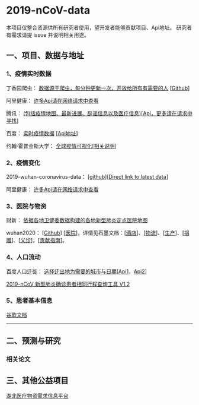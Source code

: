 # 2019-nCoV-data

本项目仅整合资源供所有研究者使用，望开发者能够贡献项目、Api地址。
研究者有需求请提 issue 并说明相关用途。

## 一、项目、数据与地址

### 1、疫情实时数据

丁香园爬虫： [数据源于爬虫，每分钟更新一次，开放给所有有需要的人](http://lab.isaaclin.cn/nCoV/) [[Github](https://github.com/BlankerL/DXY-2019-nCoV-Crawler)]

阿里健康： [许多Api请在网络请求中查看](https://alihealth.taobao.com/medicalhealth/influenzamap?chInfo=spring2020-stay-in)

腾讯： [(包括疫情地图、最新进展、辟谣信息以及医疗信息)](https://news.qq.com/zt2020/page/feiyan.htm)[[Api，更多请在请求中寻找](https://service-n9zsbooc-1252957949.gz.apigw.tencentcs.com/release/qq)]

百度： [实时疫情数据](https://voice.baidu.com/act/newpneumonia/newpneumonia) [[Api地址](https://service-nxxl1y2s-1252957949.gz.apigw.tencentcs.com/release/newpneumonia)]

约翰·霍普金斯大学： [全球疫情可视化](https://gisanddata.maps.arcgis.com/apps/opsdashboard/index.html#/bda7594740fd40299423467b48e9ecf6)[[相关说明](https://systems.jhu.edu/research/public-health/ncov/)]

### 2、疫情变化

2019-wuhan-coronavirus-data： [[github](https://github.com/globalcitizen/2019-wuhan-coronavirus-data)][[Direct link to latest data](https://raw.githubusercontent.com/globalcitizen/2019-wuhan-coronavirus-data/master/data-sources/dxy/data/20200129-094142-dxy-2019ncov-data.csv)]

阿里健康： [许多Api请在网络请求中查看](https://alihealth.taobao.com/medicalhealth/influenzamap?chInfo=spring2020-stay-in)

### 3、医院与物资

财新： [依据各地卫健委数据构建的各地新型肺炎定点医院地图](http://datanews.caixin.com/interactive/2020/fever/)

wuhan2020： [[Github](https://github.com/wuhan2020/wuhan2020)] [[医院](https://shimo.im/sheets/k399pHyt6HKvW6xR/MODOC/)]，详情见石墨文档：[[酒店](https://shimo.im/sheets/Hd9C3QytrJK3RWxG/z1rye/)]、[[物流](https://shimo.im/sheets/RTHXp3ghtKXY3GcC/MODOC/)]、[[生产](https://shimo.im/sheets/pchvJ6ddyRHHdXtv/MODOC/)]、[[捐赠](https://shimo.im/sheets/W3gxW6cwkYTDY6DD/)]、[[义诊](https://shimo.im/sheets/JgXjYCJJTRQxJ3GP/MODOC/)]，[[贡献指南](https://github.com/wuhan2020/wuhan2020/blob/master/CONTRIBUTING.md)]。

### 4、人口流动

百度人口迁徙： [选择迁出地为需要的城市与日期](https://qianxi.baidu.com/)[[Api1](https://huiyan.baidu.com/migration/historycurve.jsonp?dt=city&id=420100&type=move_out&startDate=20200101&endDate=20200125)，[Api2](https://huiyan.baidu.com/migration/cityrank.jsonp?dt=city&id=420100&type=move_out&date=20200125)]

[2019-nCoV 新型肺炎确诊患者相同行程查询工具 V1.2](http://2019ncov.nosugartech.com/?from=timeline&isappinstalled=0)

### 5、患者基本信息

[谷歌文档](https://docs.google.com/spreadsheets/d/1itaohdPiAeniCXNlntNztZ_oRvjh0HsGuJXUJWET008/edit#gid=0)

---

## 二、预测与研究

### 相关论文

## 三、其他公益项目

[湖北医疗物资需求信息平台](https://onwh.51rry.com/#/)
